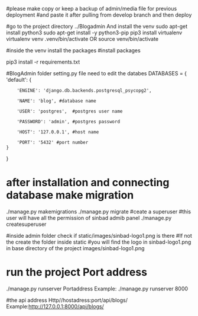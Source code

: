 
#please make copy or keep a backup of admin/media file for previous deployment
#and paste it after pulling from develop branch and then deploy

#go to the project directory ../Blogadmin And install the venv
sudo apt-get install python3
sudo apt-get install -y python3-pip
pip3 install virtualenv
virtualenv venv
.venv/bin/activate OR source venv/bin/activate

#inside the venv install the packages
#install packages

pip3 install -r requirements.txt

#BlogAdmin folder setting.py file need to edit the databes
DATABASES = {
    'default': {
       
        'ENGINE': 'django.db.backends.postgresql_psycopg2',
        
        'NAME': 'blog', #database name

        'USER': 'postgres',  #postgres user name

        'PASSWORD': 'admin', #postgres password

        'HOST': '127.0.0.1', #host name

        'PORT': '5432' #port number
    }
}


# after installation and connecting database make migration
./manage.py makemigrations
./manage.py migrate
#ceate a superuser
#this user will have all the permission of sinbad admib panel
./manage.py createsuperuser

#inside admin folder check if static/images/sinbad-logo1.png is there
#If not the create the folder inside static
#you will find the logo in sinbad-logo1.png in base directory of the project 
   images/sinbad-logo1.png


# run the project Port address
./manage.py runserver Portaddress
Example: ./manage.py runserver 8000





#the api address Http//hostadress:port/api/blogs/
Example:http://127.0.0.1:8000/api/blogs/


